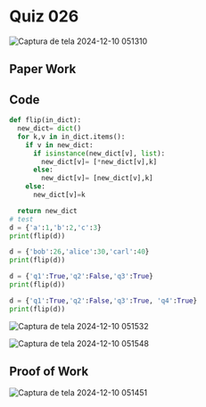 # Quiz 026

![Captura de tela 2024-12-10 051310](https://github.com/user-attachments/assets/f37abb97-cd7c-4456-99b3-564dd4809cd3)

## Paper Work

## Code

```py
def flip(in_dict):
  new_dict= dict()
  for k,v in in_dict.items():
    if v in new_dict:
      if isinstance(new_dict[v], list):
        new_dict[v]= [*new_dict[v],k]
      else:
        new_dict[v]= [new_dict[v],k]
    else:
      new_dict[v]=k

  return new_dict
# test
d = {'a':1,'b':2,'c':3}
print(flip(d))

d = {'bob':26,'alice':30,'carl':40}
print(flip(d))

d = {'q1':True,'q2':False,'q3':True}
print(flip(d))

d = {'q1':True,'q2':False,'q3':True, 'q4':True}
print(flip(d))
```
![Captura de tela 2024-12-10 051532](https://github.com/user-attachments/assets/e780e5a1-6e67-431f-82a3-86331d205519)

![Captura de tela 2024-12-10 051548](https://github.com/user-attachments/assets/3e579302-f9df-43ab-a53e-2a32f49af7b7)


## Proof of Work

![Captura de tela 2024-12-10 051451](https://github.com/user-attachments/assets/a702beef-158b-4ff8-9a37-4a837fc68c1c)



